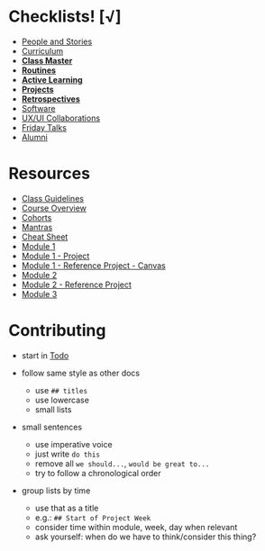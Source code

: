 
# Checklists! [√]

- [People and Stories](./people-and-stories.md)
- [Curriculum](./curriculum)
- **[Class Master](./routines/class-master.md)**
- **[Routines](./routines)**
- **[Active Learning](./active-learning/)**
- **[Projects](./projects/)**
- **[Retrospectives](./retrospectives/)**
- [Software](./software/)
- [UX/UI Collaborations](./ux-ui-collaborations.md)
- [Friday Talks](./friday-talks.md)
- [Alumni](./alumni.md)


# Resources

- [Class Guidelines](https://docs.google.com/presentation/d/1p_t34zwQQ2Z_dm-6Sd5RHGEe7jTX4GPNy-GTgV8G_yg/edit?usp=sharing)
- [Course Overview](https://docs.google.com/presentation/d/1c3wM1W8wBJA4jAw9fqkw3YCud-O1ov1FATJ1l09AW5Q/edit?usp=sharing)
- [Cohorts](https://docs.google.com/presentation/d/12dH-r0IY4yvzUyF1u-0bVnhvVxmPVWf7I2MDSMY5AcE/edit?usp=sharing)
- [Mantras](https://docs.google.com/presentation/d/1rIonPrLx26i_BnF7fS6p5itrdIQYc72lkxi5Q68VKpA/edit?usp=sharing)
- [Cheat Sheet](https://github.com/ironhack/bcn-webdev-cheatsheet)
- [Module 1](https://docs.google.com/presentation/d/1gRTQr_Pbap2nV2wWvqkyaTjFOt-FcmaULiHLcpX3Ufc/edit?usp=sharing)
- [Module 1 - Project](https://docs.google.com/presentation/d/1ARU1BANZ-aQPLFEVqNh7Ln73ueqzryk_8j3Uz6INtcs/edit?usp=sharing)
- [Module 1 - Reference Project - Canvas](https://github.com/ironhack/webdev-m1-reference-project-canvas)
- [Module 2](https://docs.google.com/presentation/d/14m-IAsY1OikAJEpXgEPRc8OBmLLVahJd_VPXEUhYaCs/edit?usp=sharing)
- [Module 2 - Reference Project](https://github.com/ironhack/webdev-m2-reference-project)
- [Module 3](https://docs.google.com/presentation/d/182X5jsYlRB5Gz7w8CoLJmq19tcDXLjz2sPg2bgHpo-g/edit?usp=sharing)



# Contributing

- start in [Todo](./TODO.md)

- follow same style as other docs
  - use `## titles`
  - use lowercase
  - small lists

- small sentences
  - use imperative voice
  - just write `do this`
  - remove all `we should...`, `would be great to...`
  - try to follow a chronological order

- group lists by time
  - use that as a title
  - e.g.: `## Start of Project Week`
  - consider time within module, week, day when relevant
  - ask yourself: when do we have to think/consider this thing?
